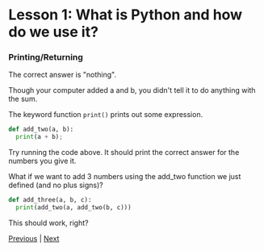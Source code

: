 # Lesson 1: What is Python and how do we use it?

### Printing/Returning

The correct answer is "nothing".

Though your computer added a and b, you didn't tell it to do anything with the sum.

The keyword function `print()` prints out some expression.

```python
def add_two(a, b):
  print(a + b);
```

Try running the code above. It should print the correct answer for the numbers you give it.

What if we want to add 3 numbers using the add_two function we just defined (and no plus signs)?

```python
def add_three(a, b, c):
  print(add_two(a, add_two(b, c)))
```

This should work, right?

[Previous](lesson1_2.html) | [Next](lesson1_4.html)
